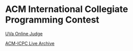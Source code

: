 # ACM International Collegiate Programming Contest

[UVa Online Judge](https://uva.onlinejudge.org/)

[ACM-ICPC Live Archive](https://icpcarchive.ecs.baylor.edu/)

